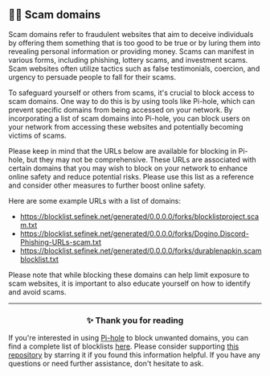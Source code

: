 <!-- SEO DATA FOR BLOCKLIST.SEIFNEK.NET
* Title       : 
* Description : 
* Tags        :
* Canonical   : /viewer/info/block/Scam
-->

## 🕵️‍♀️ Scam domains
Scam domains refer to fraudulent websites that aim to deceive individuals by offering them something that is too good to be true or by luring them into revealing personal information or providing money.
Scams can manifest in various forms, including phishing, lottery scams, and investment scams.
Scam websites often utilize tactics such as false testimonials, coercion, and urgency to persuade people to fall for their scams.

To safeguard yourself or others from scams, it's crucial to block access to scam domains.
One way to do this is by using tools like Pi-hole, which can prevent specific domains from being accessed on your network.
By incorporating a list of scam domains into Pi-hole, you can block users on your network from accessing these websites and potentially becoming victims of scams.

Please keep in mind that the URLs below are available for blocking in Pi-hole, but they may not be comprehensive.
These URLs are associated with certain domains that you may wish to block on your network to enhance online safety and reduce potential risks.
Please use this list as a reference and consider other measures to further boost online safety.

Here are some example URLs with a list of domains:
- https://blocklist.sefinek.net/generated/0.0.0.0/forks/blocklistproject.scam.txt
- https://blocklist.sefinek.net/generated/0.0.0.0/forks/Dogino.Discord-Phishing-URLs-scam.txt
- https://blocklist.sefinek.net/generated/0.0.0.0/forks/durablenapkin.scamblocklist.txt

Please note that while blocking these domains can help limit exposure to scam websites, it is important to also educate yourself on how to identify and avoid scams.


<hr>
<h3 align="center">✨ Thank you for reading</h3>
If you're interested in using <a href="../What%20is%20Pi-hole.md">Pi-hole</a> to block unwanted domains, you can find a complete list of blocklists <a href="../../../lists/md/Pi-hole.md">here</a>.
Please consider supporting <a href="https://github.com/sefinek24/Sefinek-Blocklist-Collection" target="_blank">this repository</a> by starring it if you found this information helpful.
If you have any questions or need further assistance, don't hesitate to ask.